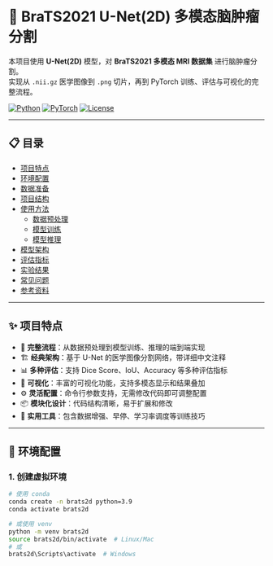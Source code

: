 # 🧠 BraTS2021 U-Net(2D) 多模态脑肿瘤分割

本项目使用 **U-Net(2D)** 模型，对 **BraTS2021 多模态 MRI 数据集** 进行脑肿瘤分割。  
实现从 `.nii.gz` 医学图像到 `.png` 切片，再到 PyTorch 训练、评估与可视化的完整流程。

[![Python](https://img.shields.io/badge/Python-3.8%2B-blue)](https://www.python.org/)
[![PyTorch](https://img.shields.io/badge/PyTorch-2.0%2B-orange)](https://pytorch.org/)
[![License](https://img.shields.io/badge/License-MIT-green)](LICENSE)

---

## 📋 目录

- [项目特点](#-项目特点)
- [环境配置](#-环境配置)
- [数据准备](#-数据准备)
- [项目结构](#-项目结构)
- [使用方法](#-使用方法)
  - [数据预处理](#1-数据预处理)
  - [模型训练](#2-模型训练)
  - [模型推理](#3-模型推理)
- [模型架构](#-模型架构)
- [评估指标](#-评估指标)
- [实验结果](#-实验结果)
- [常见问题](#-常见问题)
- [参考资料](#-参考资料)

---

## ✨ 项目特点

- 🎯 **完整流程**：从数据预处理到模型训练、推理的端到端实现
- 🏗️ **经典架构**：基于 U-Net 的医学图像分割网络，带详细中文注释
- 📊 **多种评估**：支持 Dice Score、IoU、Accuracy 等多种评估指标
- 🎨 **可视化**：丰富的可视化功能，支持多模态显示和结果叠加
- ⚙️ **灵活配置**：命令行参数支持，无需修改代码即可调整配置
- 📦 **模块化设计**：代码结构清晰，易于扩展和修改
- 🔧 **实用工具**：包含数据增强、早停、学习率调度等训练技巧

---

## 🚀 环境配置

### 1. 创建虚拟环境

```bash
# 使用 conda
conda create -n brats2d python=3.9
conda activate brats2d

# 或使用 venv
python -m venv brats2d
source brats2d/bin/activate  # Linux/Mac
# 或
brats2d\Scripts\activate  # Windows
```

